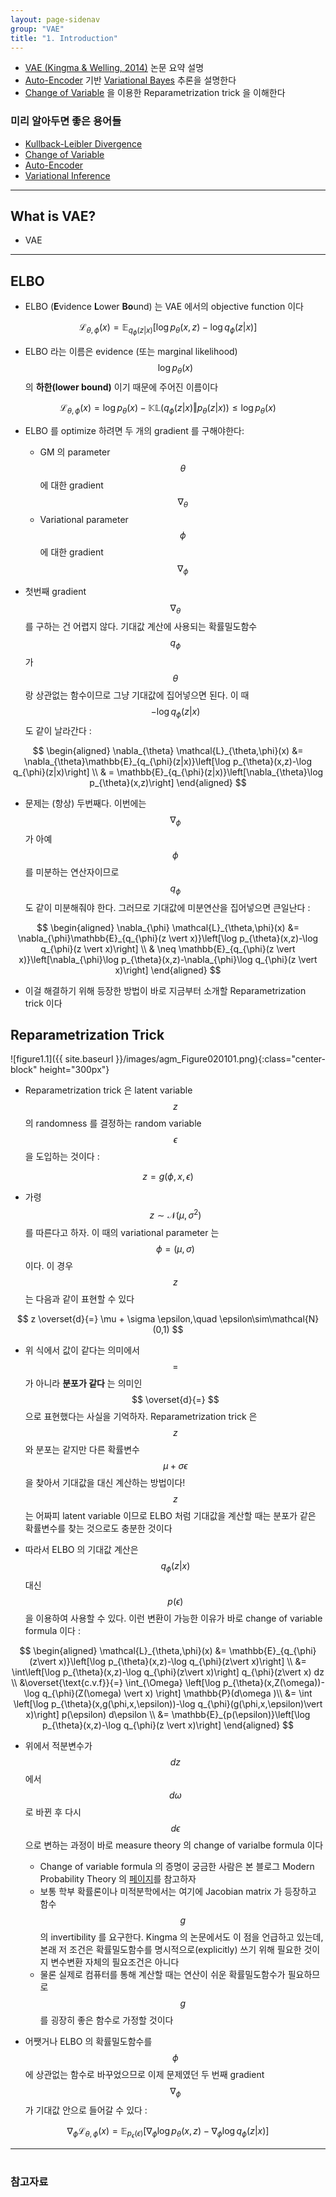 ```yaml
---
layout: page-sidenav
group: "VAE"
title: "1. Introduction"
---
```



- [VAE (Kingma & Welling, 2014)](https://arxiv.org/abs/1312.6114) 논문 요약 설명
- [Auto-Encoder](https://en.wikipedia.org/wiki/Autoencoder) 기반 [Variational Bayes](https://en.wikipedia.org/wiki/Variational_Bayesian_methods) 추론을 설명한다
- [Change of Variable](https://en.wikipedia.org/wiki/Integration_by_substitution) 을 이용한 Reparametrization trick 을 이해한다

### 미리 알아두면 좋은 용어들

- [Kullback-Leibler Divergence](https://en.wikipedia.org/wiki/Kullback%E2%80%93Leibler_divergence)
- [Change of Variable](https://en.wikipedia.org/wiki/Integration_by_substitution)
- [Auto-Encoder](https://en.wikipedia.org/wiki/Autoencoder)
- [Variational Inference](http://norman3.github.io/prml/docs/chapter10/1)


---
## What is VAE?

- VAE 

---

## ELBO 

- ELBO (**E**vidence **L**ower **Bo**und) 는 VAE 에서의 objective function 이다

$$
\mathcal{L}_{\theta,\phi}(x)=\mathbb{E}_{q_{\phi}(z|x)}\left[\log p_{\theta}(x,z)-\log q_{\phi}(z \vert x)\right]
$$

- ELBO 라는 이름은 evidence (또는 marginal likelihood) $$ \log p_{\theta}(x) $$ 의 **하한(lower bound)** 이기 때문에 주어진 이름이다

$$
\mathcal{L}_{\theta,\phi}(x)=\log p_{\theta}(x)-\mathbb{KL}(q_{\phi}(z \vert x)\Vert p_{\theta}(z \vert x)) \leq \log p_{\theta}(x)
$$

- ELBO 를 optimize 하려면 두 개의 gradient 를 구해야한다:

	- GM 의 parameter $$ \theta $$ 에 대한 gradient $$ \nabla_{\theta} $$ 
	- Variational parameter $$ \phi $$ 에 대한 gradient $$ \nabla_{\phi} $$ 

- 첫번째 gradient $$ \nabla_{\theta} $$ 를 구하는 건 어렵지 않다. 기대값 계산에 사용되는 확률밀도함수 $$ q_{\phi} $$ 가 $$ \theta $$ 랑 상관없는 함수이므로 그냥 기대값에 집어넣으면 된다. 이 때 $$ -\log q_{\phi}(z \vert x) $$ 도 같이 날라간다 :

$$
\begin{aligned}
\nabla_{\theta} \mathcal{L}_{\theta,\phi}(x)  &= \nabla_{\theta}\mathbb{E}_{q_{\phi}(z|x)}\left[\log p_{\theta}(x,z)-\log q_{\phi}(z|x)\right] \\
& = \mathbb{E}_{q_{\phi}(z|x)}\left[\nabla_{\theta}\log p_{\theta}(x,z)\right]
\end{aligned}
$$

- 문제는 (항상) 두번째다. 이번에는 $$ \nabla_{\phi} $$ 가 아예 $$ \phi $$ 를 미분하는 연산자이므로 $$ q_{\phi} $$ 도 같이 미분해줘야 한다. 그러므로 기대값에 미분연산을 집어넣으면 큰일난다 :

$$
\begin{aligned}
\nabla_{\phi} \mathcal{L}_{\theta,\phi}(x)  &= \nabla_{\phi}\mathbb{E}_{q_{\phi}(z \vert x)}\left[\log p_{\theta}(x,z)-\log q_{\phi}(z \vert x)\right] \\
& \neq \mathbb{E}_{q_{\phi}(z \vert x)}\left[\nabla_{\phi}\log p_{\theta}(x,z)-\nabla_{\phi}\log q_{\phi}(z \vert x)\right]
\end{aligned}
$$

- 이걸 해결하기 위해 등장한 방법이 바로 지금부터 소개할 Reparametrization trick 이다




## Reparametrization Trick

![figure1.1]({{ site.baseurl }}/images/agm_Figure020101.png){:class="center-block" height="300px"}

- Reparametrization trick 은 latent variable $$ z $$ 의 randomness 를 결정하는 random variable $$ \epsilon $$ 을 도입하는 것이다 :

$$ z = g(\phi,x,\epsilon) $$ 

- 가령 $$ z \sim \mathcal{N}(\mu, \sigma^{2}) $$ 를 따른다고 하자. 이 때의 variational parameter 는 $$ \phi = (\mu, \sigma) $$ 이다. 이 경우 $$ z $$ 는 다음과 같이 표현할 수 있다

$$
z \overset{d}{=} \mu + \sigma \epsilon,\quad \epsilon\sim\mathcal{N}(0,1)
$$

- 위 식에서 값이 같다는 의미에서 $$ = $$ 가 아니라 **분포가 같다** 는 의미인 $$ \overset{d}{=} $$ 으로 표현했다는 사실을 기억하자. Reparametrization trick 은 $$ z $$ 와 분포는 같지만 다른 확률변수 $$ \mu + \sigma \epsilon $$ 을 찾아서 기대값을 대신 계산하는 방법이다! $$ z $$ 는 어짜피 latent variable 이므로 ELBO 처럼 기대값을 계산할 때는 분포가 같은 확률변수를 찾는 것으로도 충분한 것이다

- 따라서 ELBO 의 기대값 계산은 $$ q_{\phi}(z\vert x) $$ 대신 $$ p(\epsilon) $$ 을 이용하여 사용할 수 있다. 이런 변환이 가능한 이유가 바로 change of variable formula 이다 :

$$
\begin{aligned}
\mathcal{L}_{\theta,\phi}(x) &= \mathbb{E}_{q_{\phi}(z\vert x)}\left[\log p_{\theta}(x,z)-\log q_{\phi}(z\vert x)\right] \\
&= \int\left[\log p_{\theta}(x,z)-\log q_{\phi}(z\vert x)\right] q_{\phi}(z\vert x) dz \\
&\overset{\text{c.v.f}}{=} \int_{\Omega} \left[\log p_{\theta}(x,Z(\omega))-\log q_{\phi}(Z(\omega) \vert x) \right] \mathbb{P}(d\omega )\\
&= \int \left[\log p_{\theta}(x,g(\phi,x,\epsilon))-\log q_{\phi}(g(\phi,x,\epsilon)\vert x)\right] p(\epsilon) d\epsilon \\
&= \mathbb{E}_{p(\epsilon)}\left[\log p_{\theta}(x,z)-\log q_{\phi}(z \vert x)\right]
\end{aligned}
$$



- 위에서 적분변수가 $$ dz $$ 에서 $$ d\omega $$ 로 바뀐 후 다시 $$ d\epsilon $$ 으로 변하는 과정이 바로 measure theory 의 change of varialbe formula 이다
	- Change of variable formula 의 증명이 궁금한 사람은 본 블로그 Modern Probability Theory 의 [페이지](https://sungbinlim.github.io/sl/docs/mpt/0203)를 참고하자 
	- 보통 학부 확률론이나 미적분학에서는 여기에 Jacobian matrix 가 등장하고 함수 $$ g $$ 의 invertibility 를 요구한다. Kingma 의 논문에서도 이 점을 언급하고 있는데, 본래 저 조건은 확률밀도함수를 명시적으로(explicitly) 쓰기 위해 필요한 것이지 변수변환 자체의 필요조건은 아니다
	- 물론 실제로 컴퓨터를 통해 계산할 때는 연산이 쉬운 확률밀도함수가 필요하므로 $$ g $$ 를 굉장히 좋은 함수로 가정할 것이다

- 어쨋거나 ELBO 의 확률밀도함수를 $$ \phi $$ 에 상관없는 함수로 바꾸었으므로 이제 문제였던 두 번째 gradient $$ \nabla_{\phi} $$ 가 기대값 안으로 들어갈 수 있다 :

$$
\nabla_{\phi} \mathcal{L}_{\theta,\phi}(x) = \mathbb{E}_{p_{\epsilon}(\epsilon)}\left[\nabla_{\phi}\log p_{\theta}(x,z)-\nabla_{\phi}\log q_{\phi}(z \vert x)\right]
$$


---
#

### 참고자료

